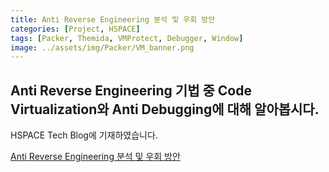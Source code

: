 ```yaml
---
title: Anti Reverse Engineering 분석 및 우회 방안
categories: [Project, HSPACE]
tags: [Packer, Themida, VMProtect, Debugger, Window]
image: ../assets/img/Packer/VM_banner.png
---
```


## Anti Reverse Engineering 기법 중 Code Virtualization와 Anti Debugging에 대해 알아봅시다.

HSPACE Tech Blog에 기재하였습니다.

[Anti Reverse Engineering 분석 및 우회 방안](https://blog.hspace.io/posts/Anti-Reverse-Engineering-Analysis/)